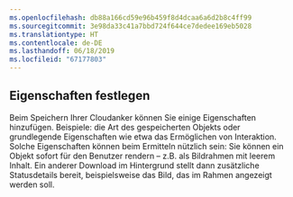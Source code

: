```yaml
---
ms.openlocfilehash: db88a166cd59e96b459f8d4dcaa6a6d2b8c4ff99
ms.sourcegitcommit: 3e98da33c41a7bbd724f644ce7dedee169eb5028
ms.translationtype: HT
ms.contentlocale: de-DE
ms.lasthandoff: 06/18/2019
ms.locfileid: "67177803"
---
```

## <a name="set-properties"></a>Eigenschaften festlegen

Beim Speichern Ihrer Cloudanker können Sie einige Eigenschaften hinzufügen. Beispiele: die Art des gespeicherten Objekts oder grundlegende Eigenschaften wie etwa das Ermöglichen von Interaktion. Solche Eigenschaften können beim Ermitteln nützlich sein: Sie können ein Objekt sofort für den Benutzer rendern – z.B. als Bildrahmen mit leerem Inhalt. Ein anderer Download im Hintergrund stellt dann zusätzliche Statusdetails bereit, beispielsweise das Bild, das im Rahmen angezeigt werden soll.
